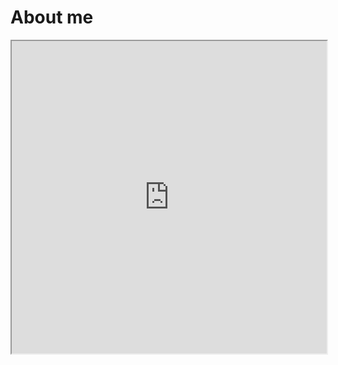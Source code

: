 # About me
<iframe src="https://drive.google.com/file/d/189-bAfoiny2QCKNW9U_EW2z4XR7Xt2WV/view?usp=sharing" width="100%" height="500px"> </iframe>


